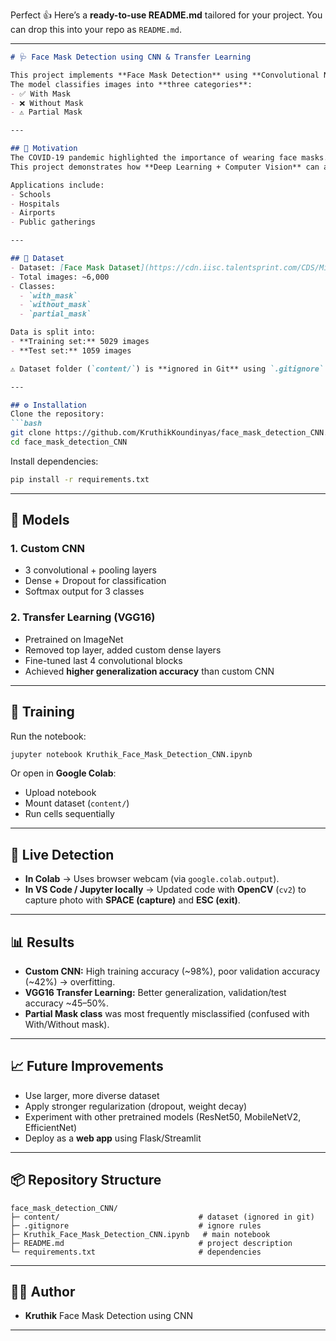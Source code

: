 Perfect 👍 Here’s a **ready-to-use README.md** tailored for your project.
You can drop this into your repo as `README.md`.

---

````markdown
# 🩺 Face Mask Detection using CNN & Transfer Learning

This project implements **Face Mask Detection** using **Convolutional Neural Networks (CNNs)** and **Transfer Learning** with VGG16.  
The model classifies images into **three categories**:
- ✅ With Mask  
- ❌ Without Mask  
- ⚠️ Partial Mask  

---

## 📌 Motivation
The COVID-19 pandemic highlighted the importance of wearing face masks.  
This project demonstrates how **Deep Learning + Computer Vision** can automatically detect whether a person is wearing a mask properly.  

Applications include:
- Schools
- Hospitals
- Airports
- Public gatherings

---

## 📂 Dataset
- Dataset: [Face Mask Dataset](https://cdn.iisc.talentsprint.com/CDS/MiniProjects/MP2_FaceMask_Dataset.zip)  
- Total images: ~6,000  
- Classes:
  - `with_mask`
  - `without_mask`
  - `partial_mask`

Data is split into:
- **Training set:** 5029 images  
- **Test set:** 1059 images  

⚠️ Dataset folder (`content/`) is **ignored in Git** using `.gitignore`.

---

## ⚙️ Installation
Clone the repository:
```bash
git clone https://github.com/KruthikKoundinyas/face_mask_detection_CNN.git
cd face_mask_detection_CNN
````

Install dependencies:

```bash
pip install -r requirements.txt
```

---

## 🧠 Models

### 1. Custom CNN

* 3 convolutional + pooling layers
* Dense + Dropout for classification
* Softmax output for 3 classes

### 2. Transfer Learning (VGG16)

* Pretrained on ImageNet
* Removed top layer, added custom dense layers
* Fine-tuned last 4 convolutional blocks
* Achieved **higher generalization accuracy** than custom CNN

---

## 🚀 Training

Run the notebook:

```bash
jupyter notebook Kruthik_Face_Mask_Detection_CNN.ipynb
```

Or open in **Google Colab**:

* Upload notebook
* Mount dataset (`content/`)
* Run cells sequentially

---

## 📸 Live Detection

* **In Colab** → Uses browser webcam (via `google.colab.output`).
* **In VS Code / Jupyter locally** → Updated code with **OpenCV** (`cv2`) to capture photo with **SPACE (capture)** and **ESC (exit)**.

---

## 📊 Results

* **Custom CNN:** High training accuracy (\~98%), poor validation accuracy (\~42%) → overfitting.
* **VGG16 Transfer Learning:** Better generalization, validation/test accuracy \~45–50%.
* **Partial Mask class** was most frequently misclassified (confused with With/Without mask).

---

## 📈 Future Improvements

* Use larger, more diverse dataset
* Apply stronger regularization (dropout, weight decay)
* Experiment with other pretrained models (ResNet50, MobileNetV2, EfficientNet)
* Deploy as a **web app** using Flask/Streamlit

---

## 📦 Repository Structure

```
face_mask_detection_CNN/
├─ content/                               # dataset (ignored in git)
├─ .gitignore                             # ignore rules
├─ Kruthik_Face_Mask_Detection_CNN.ipynb   # main notebook
├─ README.md                              # project description
└─ requirements.txt                       # dependencies
```

---

## 👨‍💻 Author

* **Kruthik**
  Face Mask Detection using CNN

---
